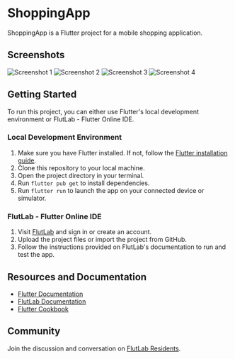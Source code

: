 # ShoppingApp

ShoppingApp is a Flutter project for a mobile shopping application.

## Screenshots

![Screenshot 1](https://github.com/Kalpanathmajhi/shoppingApp/assets/71187581/ca356c73-c45e-425b-86b6-3c9d189e1f19)
![Screenshot 2](https://github.com/Kalpanathmajhi/shoppingApp/assets/71187581/f2c49384-4f66-465b-891e-f475750d6a03)
![Screenshot 3](https://github.com/Kalpanathmajhi/shoppingApp/assets/71187581/1291f261-79c7-40f7-baf9-6c7478a42d8b)
![Screenshot 4](https://github.com/Kalpanathmajhi/shoppingApp/assets/71187581/fdbdf8ee-3eec-4568-811e-89af47f9596820989c7)

## Getting Started

To run this project, you can either use Flutter's local development environment or FlutLab - Flutter Online IDE.

### Local Development Environment

1. Make sure you have Flutter installed. If not, follow the [Flutter installation guide](https://flutter.dev/docs/get-started/install).
2. Clone this repository to your local machine.
3. Open the project directory in your terminal.
4. Run `flutter pub get` to install dependencies.
5. Run `flutter run` to launch the app on your connected device or simulator.

### FlutLab - Flutter Online IDE

1. Visit [FlutLab](https://flutlab.io) and sign in or create an account.
2. Upload the project files or import the project from GitHub.
3. Follow the instructions provided on FlutLab's documentation to run and test the app.

## Resources and Documentation

- [Flutter Documentation](https://flutter.dev/docs)
- [FlutLab Documentation](https://flutlab.io/docs)
- [Flutter Cookbook](https://flutter.dev/docs/cookbook)

## Community

Join the discussion and conversation on [FlutLab Residents](https://flutlab.io/residents).
